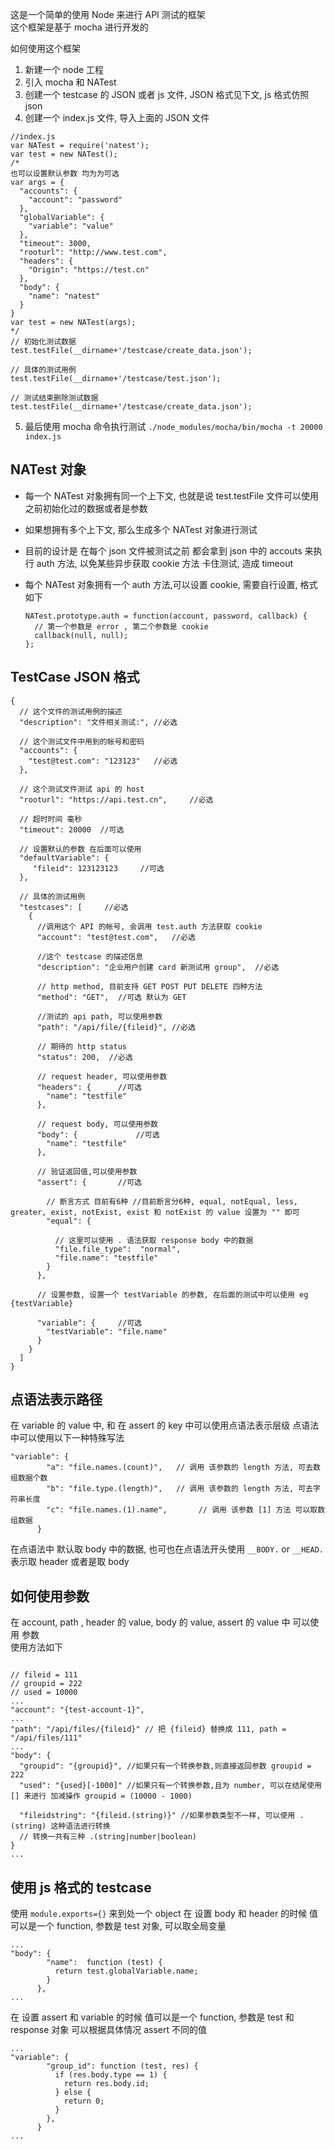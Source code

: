 这是一个简单的使用 Node 来进行 API 测试的框架  
这个框架是基于 mocha 进行开发的

如何使用这个框架

1. 新建一个 node 工程
2. 引入 mocha 和 NATest
3. 创建一个 testcase 的 JSON 或者 js 文件, JSON 格式见下文, js 格式仿照 json
4. 创建一个 index.js 文件, 导入上面的 JSON 文件

  ~~~
  //index.js
  var NATest = require('natest');
  var test = new NATest();
  /*
  也可以设置默认参数 均为为可选
  var args = {
    "accounts": {
      "account": "password"
    },
    "globalVariable": {
      "variable": "value"
    },
    "timeout": 3000,
    "rooturl": "http://www.test.com",
    "headers": {
      "Origin": "https://test.cn"
    },
    "body": {
      "name": "natest"
    }
  }
  var test = new NATest(args);
  */
  // 初始化测试数据
  test.testFile(__dirname+'/testcase/create_data.json');

  // 具体的测试用例
  test.testFile(__dirname+'/testcase/test.json');

  // 测试结束删除测试数据
  test.testFile(__dirname+'/testcase/create_data.json');

  ~~~

5. 最后使用 mocha 命令执行测试 `./node_modules/mocha/bin/mocha -t 20000 index.js`

## NATest 对象
* 每一个 NATest 对象拥有同一个上下文, 也就是说 test.testFile 文件可以使用之前初始化过的数据或者是参数  
* 如果想拥有多个上下文, 那么生成多个 NATest 对象进行测试  
* 目前的设计是 在每个 json 文件被测试之前 都会拿到 json 中的 accouts 来执行 auth 方法, 以免某些异步获取 cookie 方法 卡住测试, 造成 timeout
* 每个 NATest 对象拥有一个 auth 方法,可以设置 cookie, 需要自行设置, 格式如下

  ~~~
  NATest.prototype.auth = function(account, password, callback) {
    // 第一个参数是 error , 第二个参数是 cookie
    callback(null, null);
  };
  ~~~
  
## TestCase JSON 格式

~~~
{
  // 这个文件的测试用例的描述	
  "description": "文件相关测试:", //必选
  
  // 这个测试文件中用到的帐号和密码  
  "accounts": {
    "test@test.com": "123123"   //必选  
  },
  
  // 这个测试文件测试 api 的 host
  "rooturl": "https://api.test.cn", 	//必选
  
  // 超时时间 毫秒
  "timeout": 20000  //可选

  // 设置默认的参数 在后面可以使用 
  "defaultVariable": {
  	 "fileid": 123123123     //可选
  },
  
  // 具体的测试用例
  "testcases": [     //必选
    {
      //调用这个 API 的帐号, 会调用 test.auth 方法获取 cookie
      "account": "test@test.com", 	//必选
      
      //这个 testcase 的描述信息       
      "description": "企业用户创建 card 新测试用 group",  //必选
       
      // http method, 目前支持 GET POST PUT DELETE 四种方法
      "method": "GET",  //可选 默认为 GET
      
      //测试的 api path, 可以使用参数 		
      "path": "/api/file/{fileid}", //必选
      
      // 期待的 http status		
      "status": 200,  //必选
      
      // request header, 可以使用参数 
      "headers": {    	//可选
        "name": "testfile"  
      },
      
      // request body, 可以使用参数 
      "body": {    			//可选
        "name": "testfile"  
      },
      
      // 验证返回值,可以使用参数
      "assert": {       //可选

        // 断言方式 目前有6种 //目前断言分6种, equal, notEqual, less, greater, exist, notExist, exist 和 notExist 的 value 设置为 "" 即可
        "equal": {
        
          // 这里可以使用 . 语法获取 response body 中的数据     
          "file.file_type":  "normal",
          "file.name": "testfile"
        }
      },
      
      // 设置参数, 设置一个 testVariable 的参数, 在后面的测试中可以使用 eg {testVariable}

      "variable": {     //可选
        "testVariable": "file.name"
      }
    }
  ]
}

~~~
  
## 点语法表示路径
在 variable 的 value 中, 和 在 assert 的 key 中可以使用点语法表示层级
点语法中可以使用以下一种特殊写法

~~~
"variable": {
        "a": "file.names.(count)",   // 调用 该参数的 length 方法, 可去数组数据个数
        "b": "file.type.(length)",   // 调用 该参数的 length 方法, 可去字符串长度
        "c": "file.names.(1).name",       // 调用 该参数 [1] 方法 可以取数组数据
      }
~~~
在点语法中 默认取 body 中的数据, 也可也在点语法开头使用 `__BODY.` or `__HEAD.` 表示取 header 或者是取 body

## 如何使用参数
在 account, path , header 的 value, body 的 value, assert 的 value 中 可以使用 参数  
使用方法如下

~~~

// fileid = 111
// groupid = 222
// used = 10000
...
"account": "{test-account-1}",
...
"path": "/api/files/{fileid}" // 把 {fileid} 替换成 111, path = "/api/files/111"
...
"body": {
  "groupid": "{groupid}", //如果只有一个转换参数,则直接返回参数 groupid = 222
  "used": "{used}[-1000]" //如果只有一个转换参数,且为 number, 可以在结尾使用 [] 来进行 加减操作 groupid = (10000 - 1000)

  "fileidstring": "{fileid.(string)}" //如果参数类型不一样, 可以使用 .(string) 这种语法进行转换
  // 转换一共有三种 .(string|number|boolean)
}
...
~~~

##  使用 js 格式的 testcase
使用 `module.exports={}` 来到处一个 object
在 设置 body 和 header 的时候 值可以是一个 function, 参数是 test 对象, 可以取全局变量

~~~
...
"body": {
        "name":  function (test) {
          return test.globalVariable.name;
        } 
      },
...
~~~

在 设置 assert 和 variable 的时候 值可以是一个 function, 参数是 test 和 response 对象 可以根据具体情况 assert 不同的值

~~~
...
"variable": {
        "group_id": function (test, res) {
          if (res.body.type == 1) {
            return res.body.id;
          } else {
            return 0;
          }
        },
      }
...
~~~
